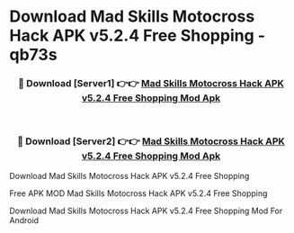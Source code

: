 # Download Mad Skills Motocross Hack APK v5.2.4 Free Shopping - qb73s



<div align="center">
<h3>🔴 Download [Server1] 👉👉 <a href="https://momento.my/?title=Mad_Skills_Motocross_Hack_APK_v5.2.4_Free_Shopping">Mad Skills Motocross Hack APK v5.2.4 Free Shopping Mod Apk</a></h3><br>

<h3>🔴 Download [Server2] 👉👉 <a href="https://momento.my/?title=Mad_Skills_Motocross_Hack_APK_v5.2.4_Free_Shopping">Mad Skills Motocross Hack APK v5.2.4 Free Shopping Mod Apk</a></h3>
</div>



Download Mad Skills Motocross Hack APK v5.2.4 Free Shopping 

Free APK MOD Mad Skills Motocross Hack APK v5.2.4 Free Shopping 

Download Mad Skills Motocross Hack APK v5.2.4 Free Shopping Mod For Android
